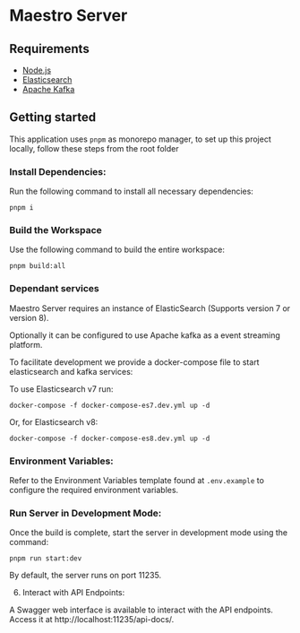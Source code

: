# Maestro Server

## Requirements

- [Node.js](https://nodejs.org/en/)
- [Elasticsearch](https://www.elastic.co/elasticsearch)
- [Apache Kafka](https://kafka.apache.org/)

## Getting started

This application uses `pnpm` as monorepo manager, to set up this project locally, follow these steps from the root folder

### Install Dependencies:

Run the following command to install all necessary dependencies:

```shell
pnpm i
```

### Build the Workspace

Use the following command to build the entire workspace:

```shell
pnpm build:all
```

### Dependant services

Maestro Server requires an instance of ElasticSearch (Supports version 7 or version 8).

Optionally it can be configured to use Apache kafka as a event streaming platform.

To facilitate development we provide a docker-compose file to start elasticsearch and kafka services:

To use Elasticsearch v7 run:

```shell
docker-compose -f docker-compose-es7.dev.yml up -d
```

Or, for Elasticsearch v8:

```shell
docker-compose -f docker-compose-es8.dev.yml up -d
```

### Environment Variables:

Refer to the Environment Variables template found at `.env.example` to configure the required environment variables.

### Run Server in Development Mode:

Once the build is complete, start the server in development mode using the command:

```shell
pnpm run start:dev
```

By default, the server runs on port 11235.

6. Interact with API Endpoints:

A Swagger web interface is available to interact with the API endpoints. Access it at http://localhost:11235/api-docs/.

